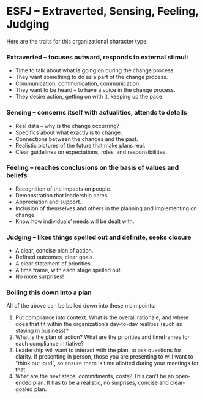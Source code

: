 # ESFJ – Extraverted, Sensing, Feeling, Judging

Here are the traits for this organizational character type:

### Extraverted – focuses outward, responds to external stimuli

* Time to talk about what is going on during the change process.
* They want something to do as a part of the change process.
* Communication, communication, communication.
* They want to be heard – to have a voice in the change process.
* They desire action, getting on with it, keeping up the pace.

### Sensing – concerns itself with actualities, attends to details

* Real data – why is the change occurring?
* Specifics about what exactly is to change.
* Connections between the changes and the past.
* Realistic pictures of the future that make plans real.
* Clear guidelines on expectations, roles, and responsibilities.

### Feeling – reaches conclusions on the basis of values and beliefs

* Recognition of the impacts on people.
* Demonstration that leadership cares.
* Appreciation and support.
* Inclusion of themselves and others in the planning and implementing on change.
* Know how individuals’ needs will be dealt with.

### Judging – likes things spelled out and definite, seeks closure

* A clear, concise plan of action.
* Defined outcomes, clear goals.
* A clear statement of priorities.
* A time frame, with each stage spelled out.
* No more surprises!

### Boiling this down into a plan

All of the above can be boiled down into these main points:

1. Put compliance into context. What is the overall rationale, and where does that fit within the organization’s day-to-day realities \(such as staying in business\)?
2. What is the plan of action? What are the priorities and timeframes for each compliance initiative?
3. Leadership will want to interact with the plan, to ask questions for clarity. If presenting in person, those you are presenting to will want to “think out loud”, so ensure there is time allotted during your meetings for that.
4. What are the next steps, commitments, costs? This can’t be an open-ended plan. It has to be a realistic, no surprises, concise and clear-goaled plan.

